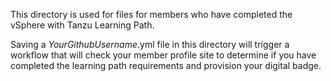 This directory is used for files for members who have completed the vSphere with Tanzu Learning Path.

Saving a _YourGithubUsername_.yml file in this directory will trigger a workflow that will check your member profile site to determine if you have completed the learning path requirements and provision your digital badge.